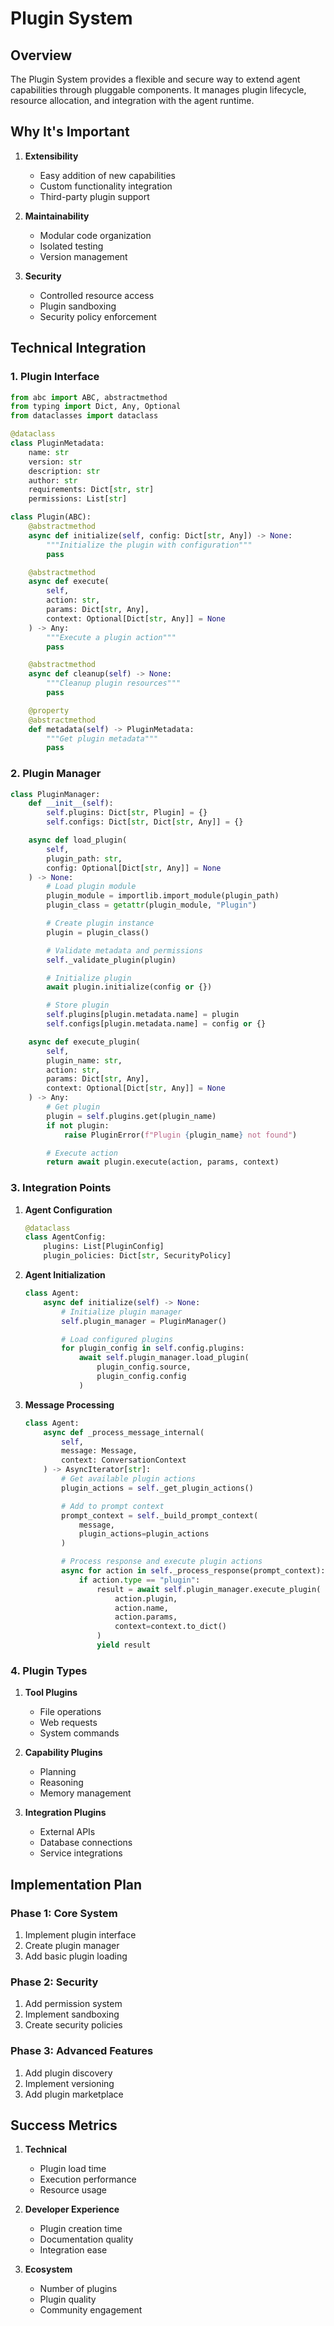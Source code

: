 # Plugin System

## Overview
The Plugin System provides a flexible and secure way to extend agent capabilities through pluggable components. It manages plugin lifecycle, resource allocation, and integration with the agent runtime.

## Why It's Important
1. **Extensibility**
   - Easy addition of new capabilities
   - Custom functionality integration
   - Third-party plugin support

2. **Maintainability**
   - Modular code organization
   - Isolated testing
   - Version management

3. **Security**
   - Controlled resource access
   - Plugin sandboxing
   - Security policy enforcement

## Technical Integration

### 1. Plugin Interface

```python
from abc import ABC, abstractmethod
from typing import Dict, Any, Optional
from dataclasses import dataclass

@dataclass
class PluginMetadata:
    name: str
    version: str
    description: str
    author: str
    requirements: Dict[str, str]
    permissions: List[str]

class Plugin(ABC):
    @abstractmethod
    async def initialize(self, config: Dict[str, Any]) -> None:
        """Initialize the plugin with configuration"""
        pass

    @abstractmethod
    async def execute(
        self,
        action: str,
        params: Dict[str, Any],
        context: Optional[Dict[str, Any]] = None
    ) -> Any:
        """Execute a plugin action"""
        pass

    @abstractmethod
    async def cleanup(self) -> None:
        """Cleanup plugin resources"""
        pass

    @property
    @abstractmethod
    def metadata(self) -> PluginMetadata:
        """Get plugin metadata"""
        pass
```

### 2. Plugin Manager

```python
class PluginManager:
    def __init__(self):
        self.plugins: Dict[str, Plugin] = {}
        self.configs: Dict[str, Dict[str, Any]] = {}

    async def load_plugin(
        self,
        plugin_path: str,
        config: Optional[Dict[str, Any]] = None
    ) -> None:
        # Load plugin module
        plugin_module = importlib.import_module(plugin_path)
        plugin_class = getattr(plugin_module, "Plugin")

        # Create plugin instance
        plugin = plugin_class()

        # Validate metadata and permissions
        self._validate_plugin(plugin)

        # Initialize plugin
        await plugin.initialize(config or {})

        # Store plugin
        self.plugins[plugin.metadata.name] = plugin
        self.configs[plugin.metadata.name] = config or {}

    async def execute_plugin(
        self,
        plugin_name: str,
        action: str,
        params: Dict[str, Any],
        context: Optional[Dict[str, Any]] = None
    ) -> Any:
        # Get plugin
        plugin = self.plugins.get(plugin_name)
        if not plugin:
            raise PluginError(f"Plugin {plugin_name} not found")

        # Execute action
        return await plugin.execute(action, params, context)
```

### 3. Integration Points

1. **Agent Configuration**
   ```python
   @dataclass
   class AgentConfig:
       plugins: List[PluginConfig]
       plugin_policies: Dict[str, SecurityPolicy]
   ```

2. **Agent Initialization**
   ```python
   class Agent:
       async def initialize(self) -> None:
           # Initialize plugin manager
           self.plugin_manager = PluginManager()

           # Load configured plugins
           for plugin_config in self.config.plugins:
               await self.plugin_manager.load_plugin(
                   plugin_config.source,
                   plugin_config.config
               )
   ```

3. **Message Processing**
   ```python
   class Agent:
       async def _process_message_internal(
           self,
           message: Message,
           context: ConversationContext
       ) -> AsyncIterator[str]:
           # Get available plugin actions
           plugin_actions = self._get_plugin_actions()

           # Add to prompt context
           prompt_context = self._build_prompt_context(
               message,
               plugin_actions=plugin_actions
           )

           # Process response and execute plugin actions
           async for action in self._process_response(prompt_context):
               if action.type == "plugin":
                   result = await self.plugin_manager.execute_plugin(
                       action.plugin,
                       action.name,
                       action.params,
                       context=context.to_dict()
                   )
                   yield result
   ```

### 4. Plugin Types

1. **Tool Plugins**
   - File operations
   - Web requests
   - System commands

2. **Capability Plugins**
   - Planning
   - Reasoning
   - Memory management

3. **Integration Plugins**
   - External APIs
   - Database connections
   - Service integrations

## Implementation Plan

### Phase 1: Core System
1. Implement plugin interface
2. Create plugin manager
3. Add basic plugin loading

### Phase 2: Security
1. Add permission system
2. Implement sandboxing
3. Create security policies

### Phase 3: Advanced Features
1. Add plugin discovery
2. Implement versioning
3. Add plugin marketplace

## Success Metrics

1. **Technical**
   - Plugin load time
   - Execution performance
   - Resource usage

2. **Developer Experience**
   - Plugin creation time
   - Documentation quality
   - Integration ease

3. **Ecosystem**
   - Number of plugins
   - Plugin quality
   - Community engagement
